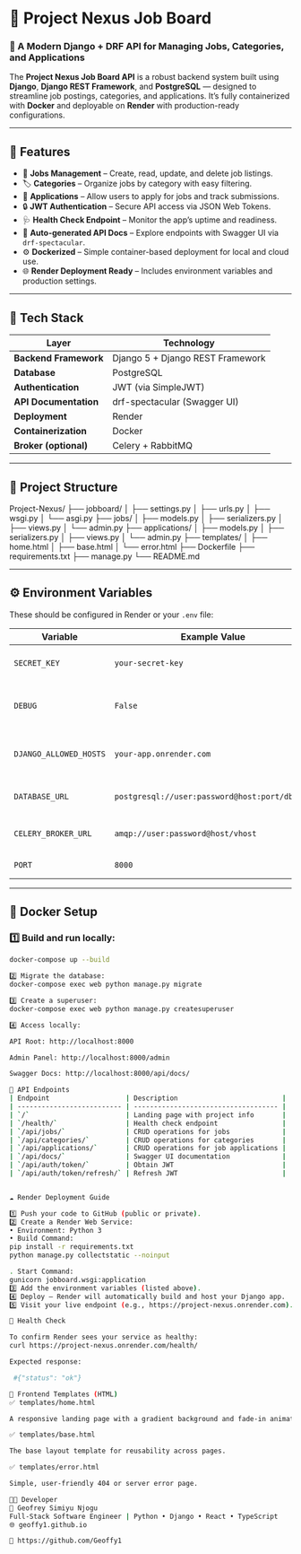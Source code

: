 # 🧠 Project Nexus Job Board  

### 🚀 A Modern Django + DRF API for Managing Jobs, Categories, and Applications  

The **Project Nexus Job Board API** is a robust backend system built using **Django**, **Django REST Framework**, and **PostgreSQL** — designed to streamline job postings, categories, and applications. It’s fully containerized with **Docker** and deployable on **Render** with production-ready configurations.  

---

## 🌟 Features

- 🧩 **Jobs Management** – Create, read, update, and delete job listings.  
- 🏷 **Categories** – Organize jobs by category with easy filtering.  
- 📩 **Applications** – Allow users to apply for jobs and track submissions.  
- 🔒 **JWT Authentication** – Secure API access via JSON Web Tokens.  
- 🩺 **Health Check Endpoint** – Monitor the app’s uptime and readiness.  
- 📜 **Auto-generated API Docs** – Explore endpoints with Swagger UI via `drf-spectacular`.  
- ⚙️ **Dockerized** – Simple container-based deployment for local and cloud use.  
- 🌐 **Render Deployment Ready** – Includes environment variables and production settings.  

---

## 🧱 Tech Stack

| Layer | Technology |
|-------|-------------|
| **Backend Framework** | Django 5 + Django REST Framework |
| **Database** | PostgreSQL |
| **Authentication** | JWT (via SimpleJWT) |
| **API Documentation** | drf-spectacular (Swagger UI) |
| **Deployment** | Render |
| **Containerization** | Docker |
| **Broker (optional)** | Celery + RabbitMQ |

---

## 📂 Project Structure

Project-Nexus/
├── jobboard/
│ ├── settings.py
│ ├── urls.py
│ ├── wsgi.py
│ └── asgi.py
├── jobs/
│ ├── models.py
│ ├── serializers.py
│ ├── views.py
│ └── admin.py
├── applications/
│ ├── models.py
│ ├── serializers.py
│ ├── views.py
│ └── admin.py
├── templates/
│ ├── home.html
│ ├── base.html
│ └── error.html
├── Dockerfile
├── requirements.txt
├── manage.py
└── README.md


---

## ⚙️ Environment Variables

These should be configured in Render or your `.env` file:

| Variable | Example Value | Description |
|-----------|----------------|-------------|
| `SECRET_KEY` | `your-secret-key` | Django security key |
| `DEBUG` | `False` | Disable debug mode in production |
| `DJANGO_ALLOWED_HOSTS` | `your-app.onrender.com` | Comma-separated allowed hosts |
| `DATABASE_URL` | `postgresql://user:password@host:port/dbname` | Postgres connection string |
| `CELERY_BROKER_URL` | `amqp://user:password@host/vhost` | RabbitMQ broker URL (optional) |
| `PORT` | `8000` | Default Django port |

---

## 🐳 Docker Setup

### 1️⃣ Build and run locally:
```bash
docker-compose up --build

2️⃣ Migrate the database:
docker-compose exec web python manage.py migrate

3️⃣ Create a superuser:
docker-compose exec web python manage.py createsuperuser

4️⃣ Access locally:

API Root: http://localhost:8000

Admin Panel: http://localhost:8000/admin

Swagger Docs: http://localhost:8000/api/docs/

🧭 API Endpoints
| Endpoint                   | Description                          |
| -------------------------- | ------------------------------------ |
| `/`                        | Landing page with project info       |
| `/health/`                 | Health check endpoint                |
| `/api/jobs/`               | CRUD operations for jobs             |
| `/api/categories/`         | CRUD operations for categories       |
| `/api/applications/`       | CRUD operations for job applications |
| `/api/docs/`               | Swagger UI documentation             |
| `/api/auth/token/`         | Obtain JWT                           |
| `/api/auth/token/refresh/` | Refresh JWT                          |


☁️ Render Deployment Guide

1️⃣ Push your code to GitHub (public or private).
2️⃣ Create a Render Web Service:
• Environment: Python 3
• Build Command:
pip install -r requirements.txt
python manage.py collectstatic --noinput

. Start Command:
gunicorn jobboard.wsgi:application
3️⃣ Add the environment variables (listed above).
4️⃣ Deploy — Render will automatically build and host your Django app.
5️⃣ Visit your live endpoint (e.g., https://project-nexus.onrender.com).

🧪 Health Check

To confirm Render sees your service as healthy:
curl https://project-nexus.onrender.com/health/

Expected response:

 #{"status": "ok"}

🎨 Frontend Templates (HTML)
✅ templates/home.html

A responsive landing page with a gradient background and fade-in animation to greet API users.

✅ templates/base.html

The base layout template for reusability across pages.

✅ templates/error.html

Simple, user-friendly 404 or server error page.

🧑‍💻 Developer
👤 Geofrey Simiyu Njogu
Full-Stack Software Engineer | Python • Django • React • TypeScript
🌐 geoffy1.github.io

🐙 https://github.com/Geoffy1

